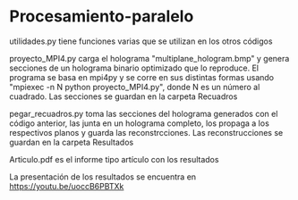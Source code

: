 # Procesamiento-paralelo

utilidades.py tiene funciones varias que se utilizan en los otros códigos

proyecto_MPI4.py carga el holograma "multiplane_hologram.bmp" y genera secciones de un holograma binario optimizado que lo reproduce. El programa se basa en mpi4py y se corre en sus distintas formas usando "mpiexec -n N python proyecto_MPI4.py", donde N es un número al cuadrado. Las secciones se guardan en la carpeta Recuadros

pegar_recuadros.py toma las secciones del holograma generados con el código anterior, las junta en un holograma completo, los propaga a los respectivos planos y guarda las reconstrcciones. Las reconstrucciones se guardan en la carpeta Resultados

Articulo.pdf es el informe tipo artículo con los resultados

La presentación de los resultados se encuentra en https://youtu.be/uoccB6PBTXk
